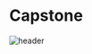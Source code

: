 # Capstone
![header](https://capsule-render.vercel.app/api?type=shark&color=auto&height=300&section=header&text=ADAS%20System&fontSize=90)
